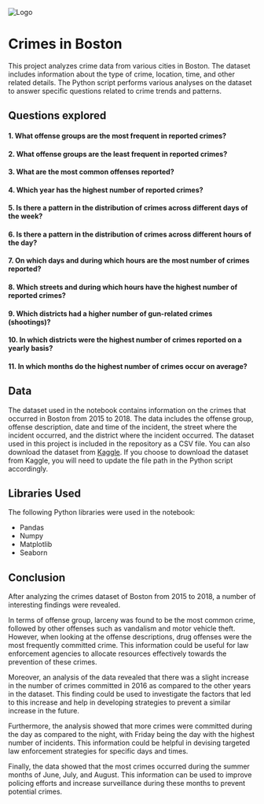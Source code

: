
![Logo](https://img.evbuc.com/https%3A%2F%2Fcdn.evbuc.com%2Fimages%2F290062219%2F551553753005%2F1%2Foriginal.20220523-225839?auto=format%2Ccompress&q=75&sharp=10&s=cf794b9549da495c78dfd18995a03f3f)


# Crimes in Boston

This project analyzes crime data from various cities in Boston. The dataset includes information about the type of crime, location, time, and other related details. The Python script performs various analyses on the dataset to answer specific questions related to crime trends and patterns.


## Questions explored

#### 1. What offense groups are the most frequent in reported crimes?
#### 2. What offense groups are the least frequent in reported crimes?
#### 3. What are the most common offenses reported?
#### 4. Which year has the highest number of reported crimes?
#### 5. Is there a pattern in the distribution of crimes across different days of the week?
#### 6. Is there a pattern in the distribution of crimes across different hours of the day?
#### 7. On which days and during which hours are the most number of crimes reported?
#### 8. Which streets and during which hours have the highest number of reported crimes?
#### 9. Which districts had a higher number of gun-related crimes (shootings)?
#### 10. In which districts were the highest number of crimes reported on a yearly basis?
#### 11. In which months do the highest number of crimes occur on average?



## Data

The dataset used in the notebook contains information on the crimes that occurred in Boston from 2015 to 2018. The data includes the offense group, offense description, date and time of the incident, the street where the incident occurred, and the district where the incident occurred. The dataset used in this project is included in the repository as a CSV file. You can also download the dataset from [Kaggle](https://www.kaggle.com/datasets/AnalyzeBoston/crimes-in-boston). If you choose to download the dataset from Kaggle, you will need to update the file path in the Python script accordingly.
## Libraries Used

The following Python libraries were used in the notebook:

- Pandas
- Numpy
- Matplotlib
- Seaborn


## Conclusion

After analyzing the crimes dataset of Boston from 2015 to 2018, a number of interesting findings were revealed.

In terms of offense group, larceny was found to be the most common crime, followed by other offenses such as vandalism and motor vehicle theft. However, when looking at the offense descriptions, drug offenses were the most frequently committed crime. This information could be useful for law enforcement agencies to allocate resources effectively towards the prevention of these crimes.

Moreover, an analysis of the data revealed that there was a slight increase in the number of crimes committed in 2016 as compared to the other years in the dataset. This finding could be used to investigate the factors that led to this increase and help in developing strategies to prevent a similar increase in the future.

Furthermore, the analysis showed that more crimes were committed during the day as compared to the night, with Friday being the day with the highest number of incidents. This information could be helpful in devising targeted law enforcement strategies for specific days and times.

Finally, the data showed that the most crimes occurred during the summer months of June, July, and August. This information can be used to improve policing efforts and increase surveillance during these months to prevent potential crimes.
